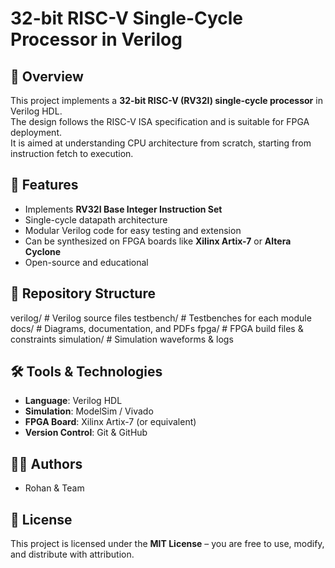 # 32-bit RISC-V Single-Cycle Processor in Verilog

## 📌 Overview
This project implements a **32-bit RISC-V (RV32I) single-cycle processor** in Verilog HDL.  
The design follows the RISC-V ISA specification and is suitable for FPGA deployment.  
It is aimed at understanding CPU architecture from scratch, starting from instruction fetch to execution.

## 🚀 Features
- Implements **RV32I Base Integer Instruction Set**
- Single-cycle datapath architecture
- Modular Verilog code for easy testing and extension
- Can be synthesized on FPGA boards like **Xilinx Artix-7** or **Altera Cyclone**
- Open-source and educational

## 📂 Repository Structure
verilog/ # Verilog source files
testbench/ # Testbenches for each module
docs/ # Diagrams, documentation, and PDFs
fpga/ # FPGA build files & constraints
simulation/ # Simulation waveforms & logs

## 🛠 Tools & Technologies
- **Language**: Verilog HDL
- **Simulation**: ModelSim / Vivado
- **FPGA Board**: Xilinx Artix-7 (or equivalent)
- **Version Control**: Git & GitHub

## 👨‍💻 Authors
- Rohan & Team

## 📜 License
This project is licensed under the **MIT License** – you are free to use, modify, and distribute with attribution.
